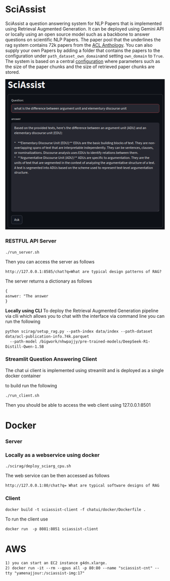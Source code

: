 # SciAssist

SciAssist a question answering system for NLP Papers that is implemented using Retrieval Augmented Generation. It can be deployed using 
Gemini API or locally using an open source model such as a backbone to answer questions on scientific NLP Papers. The paper pool that the underlines 
the rag system contains 72k papers from the [ACL Anthology](https://github.com/shauryr/ACL-anthology-corpus?tab=readme-ov-file). You can also supply your own Papers by adding a folder that contains the papers to the configuration under `path_dataset_own_domain`and setting `own_domain` to `True`. 
The system is based on a central [configuration](scirag/config.yaml) where parameters such as the size of the paper chunks and the size of retrieved paper chunks are stored.

![img_1.png](img_1.png)


### RESTFUL API Server

```
./run_server.sh
```

Then you can access the server as follows 

```
http://127.0.0.1:8585/chat?q=What are typical design patterns of RAG?
```

The server returns a dictionary as follows
```
{
asnwer: "The answer
}
```

**Locally using CLI**
To deploy the Retrieval Augmented Generation pipeline via clli which allows you to chat with the interface via command line you
can run the following

```
python scirag/setup_rag.py --path-index data/index --path-dataset data/acl-publication-info.74k.parquet
  --path-model /bigwork/nhwpajjy/pre-trained-models/DeepSeek-R1-Distill-Qwen-1.5B
```


### Streamlit Question Answering Client 

The chat ui client is implemented using streamlit and is deployed as a single docker container

to build run the following



```
./run_client.sh
```
Then you should be able to access the web client using 127.0.0.1:8501




# Docker 

### Server 

### Locally as a webservice using docker
```
./scirag/deploy_sciarg_cpu.sh
```

The web service can be then accessed as follows
```
http://127.0.0.1:80/chat?q= What are typical software designs of RAG   
```



### Client 

```
docker build -t sciassist-client -f chatui/docker/Dockerfile .
```

To run the client use
```
docker run  -p 8081:8051 sciassist-client
```


# AWS
```
1) you can start an EC2 instance g4dn.xlarge.
2) docker run -it --rm --gpus all -p 80:80 --name "sciassist-cnt" --tty "yamenajjour:/sciassist-img:17"

```

